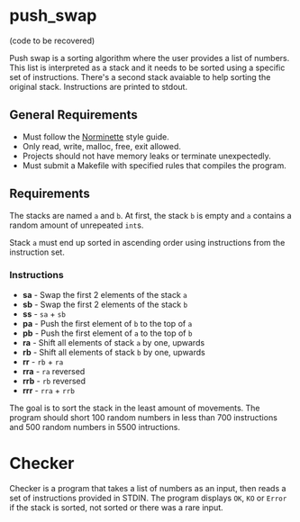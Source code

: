 # push_swap

(code to be recovered)

Push swap is a sorting algorithm where the user provides a list of numbers. This list is interpreted as a stack and it needs to be sorted using a specific set of instructions. There's a second stack avaiable to help sorting the original stack. Instructions are printed to stdout.

## General Requirements  

- Must follow the [Norminette](https://github.com/42School/norminette) style guide.
- Only read, write, malloc, free, exit allowed.
- Projects should not have memory leaks or terminate unexpectedly.
- Must submit a Makefile with specified rules that compiles the program.

## Requirements

The stacks are named `a` and `b`. At first, the stack `b` is empty and `a` contains a random amount of unrepeated `int`s.

Stack `a` must end up sorted in ascending order using instructions from the instruction set.

### Instructions

- **sa** - Swap the first 2 elements of the stack `a`
- **sb** - Swap the first 2 elements of the stack `b`
- **ss** - `sa` + `sb`
- **pa** - Push the first element of `b` to the top of `a`
- **pb** - Push the first element of `a` to the top of `b`
- **ra** - Shift all elements of stack `a` by one, upwards
- **rb** - Shift all elements of stack `b` by one, upwards
- **rr** - `rb` + `ra`
- **rra** - `ra` reversed
- **rrb** - `rb` reversed
- **rrr** - `rra` + `rrb`

The goal is to sort the stack in the least amount of movements. The program should short 100 random numbers in less than 700 instructions and 500 random numbers in 5500 intructions.

# Checker

Checker is a program that takes a list of numbers as an input, then reads a set of instructions provided in STDIN. The program displays `OK`, `KO` or `Error` if the stack is sorted, not sorted or there was a rare input.
